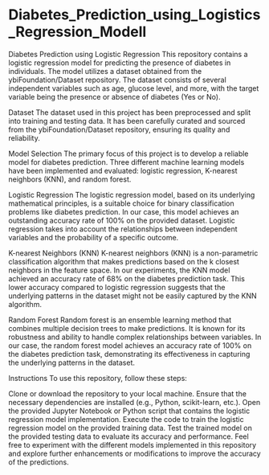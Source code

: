 # Diabetes_Prediction_using_Logistics_Regression_Modell
Diabetes Prediction using Logistic Regression
This repository contains a logistic regression model for predicting the presence of diabetes in individuals. The model utilizes a dataset obtained from the ybiFoundation/Dataset repository. The dataset consists of several independent variables such as age, glucose level, and more, with the target variable being the presence or absence of diabetes (Yes or No).

Dataset
The dataset used in this project has been preprocessed and split into training and testing data. It has been carefully curated and sourced from the ybiFoundation/Dataset repository, ensuring its quality and reliability.

Model Selection
The primary focus of this project is to develop a reliable model for diabetes prediction. Three different machine learning models have been implemented and evaluated: logistic regression, K-nearest neighbors (KNN), and random forest.

Logistic Regression
The logistic regression model, based on its underlying mathematical principles, is a suitable choice for binary classification problems like diabetes prediction. In our case, this model achieves an outstanding accuracy rate of 100% on the provided dataset. Logistic regression takes into account the relationships between independent variables and the probability of a specific outcome.

K-nearest Neighbors (KNN)
K-nearest neighbors (KNN) is a non-parametric classification algorithm that makes predictions based on the k closest neighbors in the feature space. In our experiments, the KNN model achieved an accuracy rate of 68% on the diabetes prediction task. This lower accuracy compared to logistic regression suggests that the underlying patterns in the dataset might not be easily captured by the KNN algorithm.

Random Forest
Random forest is an ensemble learning method that combines multiple decision trees to make predictions. It is known for its robustness and ability to handle complex relationships between variables. In our case, the random forest model achieves an accuracy rate of 100% on the diabetes prediction task, demonstrating its effectiveness in capturing the underlying patterns in the dataset.

Instructions
To use this repository, follow these steps:

Clone or download the repository to your local machine.
Ensure that the necessary dependencies are installed (e.g., Python, scikit-learn, etc.).
Open the provided Jupyter Notebook or Python script that contains the logistic regression model implementation.
Execute the code to train the logistic regression model on the provided training data.
Test the trained model on the provided testing data to evaluate its accuracy and performance.
Feel free to experiment with the different models implemented in this repository and explore further enhancements or modifications to improve the accuracy of the predictions.
